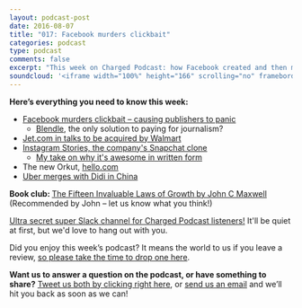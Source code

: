 ```yaml
---
layout: podcast-post
date: 2016-08-07
title: "017: Facebook murders clickbait"
categories: podcast
type: podcast
comments: false
excerpt: "This week on Charged Podcast: how Facebook created and then murdered clickbait, Instagram copies Snapchat, Uber fails in China, Jet.com getting in bed with Walmart and a whole lot more."
soundcloud: '<iframe width="100%" height="166" scrolling="no" frameborder="no" src="https://w.soundcloud.com/player/?url=https%3A//api.soundcloud.com/tracks/278659937&amp;color=ff5500&amp;auto_play=false&amp;hide_related=false&amp;show_comments=true&amp;show_user=true&amp;show_reposts=false"></iframe>'
---
```

<strong>Here’s everything you need to know this week:</strong>
<ul>
 	<li><a href="http://www.nytimes.com/2016/08/05/technology/facebook-moves-to-push-clickbait-lower-in-the-news-feed.html?_r=0">Facebook murders clickbait – causing publishers to panic</a>
<ul>
 	<li><a href="http://blendle.com">Blendle</a>, the only solution to paying for journalism?</li>
</ul>
</li>
 	<li><a href="http://www.wsj.com/articles/wal-mart-in-talks-to-buy-web-retailer-jet-com-1470237311">Jet.com in talks to be acquired by Walmart</a></li>
 	<li><a href="http://blog.instagram.com/post/148348940287/160802-stories">Instagram Stories, the company's Snapchat clone</a>
<ul>
 	<li><a href="http://thenextweb.com/opinion/2016/08/03/everyone-says-instagram-stories-copied-snapchat-but-its-got-a-killer-feature/#gref">My take on why it's awesome in written form</a></li>
</ul>
</li>
 	<li>The new Orkut, <a href="http://hello.com/en/index.html">hello.com</a></li>
 	<li><a href="http://www.bloomberg.com/news/articles/2016-08-01/uber-said-to-merge-china-business-with-didi-in-35-billion-deal">Uber merges with Didi in China</a></li>
</ul>
<strong>Book club: </strong><a href="https://www.amazon.com/15-Invaluable-Laws-Growth-Potential-ebook/dp/B0076DF6T4#nav-subnav">The Fifteen Invaluable Laws of Growth<strong> </strong>by John C Maxwell </a>(Recommended by John – let us know what you think!)

<a href="https://charged-podcast.herokuapp.com/">Ultra secret super Slack channel for Charged Podcast listeners!</a> It'll be quiet at first, but we'd love to hang out with you.

Did you enjoy this week’s podcast? It means the world to us if you leave a review, <a href="https://itunes.apple.com/nz/podcast/charged-tech-podcast/id1090693983">so please take the time to drop one here</a>.

<strong>Want us to answer a question on the podcast, or have something to share?</strong> <a href="https://twitter.com/home?status=%40jedgar%20%40ow%20I%20have%20something%20to%20say%20about%20%40chargedpodcast!">Tweet us both by clicking right here</a>, or <a href="mailto:hi@chargedpodcast.com">send us an email</a> and we’ll hit you back as soon as we can!
